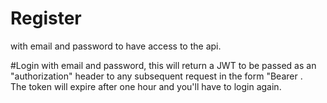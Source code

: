 
# Register
with email and password to have access to the api.

#Login 
with email and password, this will return a JWT to be passed as an "authorization" header to any subsequent request in the form "Bearer <JWT token>.  
The token will expire after one hour and you'll have to login again.
